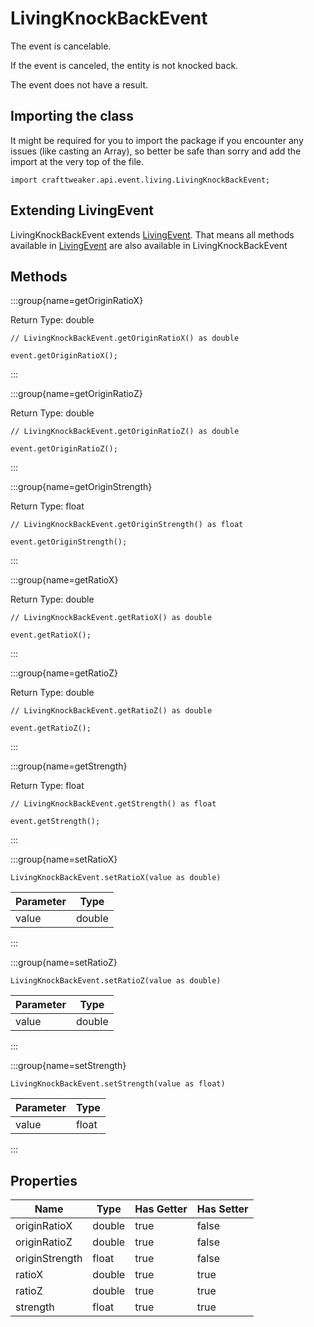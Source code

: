 # LivingKnockBackEvent



The event is cancelable.

If the event is canceled, the entity is not knocked back.

The event does not have a result.



## Importing the class

It might be required for you to import the package if you encounter any issues (like casting an Array), so better be safe than sorry and add the import at the very top of the file.
```zenscript
import crafttweaker.api.event.living.LivingKnockBackEvent;
```


## Extending LivingEvent

LivingKnockBackEvent extends [LivingEvent](/forge/api/event/entity/LivingEvent). That means all methods available in [LivingEvent](/forge/api/event/entity/LivingEvent) are also available in LivingKnockBackEvent

## Methods

:::group{name=getOriginRatioX}

Return Type: double

```zenscript
// LivingKnockBackEvent.getOriginRatioX() as double

event.getOriginRatioX();
```

:::

:::group{name=getOriginRatioZ}

Return Type: double

```zenscript
// LivingKnockBackEvent.getOriginRatioZ() as double

event.getOriginRatioZ();
```

:::

:::group{name=getOriginStrength}

Return Type: float

```zenscript
// LivingKnockBackEvent.getOriginStrength() as float

event.getOriginStrength();
```

:::

:::group{name=getRatioX}

Return Type: double

```zenscript
// LivingKnockBackEvent.getRatioX() as double

event.getRatioX();
```

:::

:::group{name=getRatioZ}

Return Type: double

```zenscript
// LivingKnockBackEvent.getRatioZ() as double

event.getRatioZ();
```

:::

:::group{name=getStrength}

Return Type: float

```zenscript
// LivingKnockBackEvent.getStrength() as float

event.getStrength();
```

:::

:::group{name=setRatioX}

```zenscript
LivingKnockBackEvent.setRatioX(value as double)
```

| Parameter |  Type  |
|-----------|--------|
| value     | double |


:::

:::group{name=setRatioZ}

```zenscript
LivingKnockBackEvent.setRatioZ(value as double)
```

| Parameter |  Type  |
|-----------|--------|
| value     | double |


:::

:::group{name=setStrength}

```zenscript
LivingKnockBackEvent.setStrength(value as float)
```

| Parameter | Type  |
|-----------|-------|
| value     | float |


:::


## Properties

|      Name      |  Type  | Has Getter | Has Setter |
|----------------|--------|------------|------------|
| originRatioX   | double | true       | false      |
| originRatioZ   | double | true       | false      |
| originStrength | float  | true       | false      |
| ratioX         | double | true       | true       |
| ratioZ         | double | true       | true       |
| strength       | float  | true       | true       |

